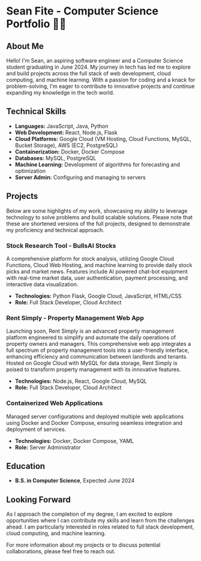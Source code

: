 # Sean Fite - Computer Science Portfolio 🏳️‍🌈

## About Me
Hello! I'm Sean, an aspiring software engineer and a Computer Science student graduating in June 2024. My journey in tech has led me to explore and build projects across the full stack of web development, cloud computing, and machine learning. With a passion for coding and a knack for problem-solving, I'm eager to contribute to innovative projects and continue expanding my knowledge in the tech world.

## Technical Skills
- **Languages:** JavaScript, Java, Python
- **Web Development:** React, Node.js, Flask
- **Cloud Platforms:** Google Cloud (VM Hosting, Cloud Functions, MySQL, Bucket Storage), AWS (EC2, PostgreSQL)
- **Containerization:** Docker, Docker Compose
- **Databases:** MySQL, PostgreSQL
- **Machine Learning:** Development of algorithms for forecasting and optimization
- **Server Admin:**  Configuring and managing to servers

## Projects
Below are some highlights of my work, showcasing my ability to leverage technology to solve problems and build scalable solutions. Please note that these are shortened versions of the full projects, designed to demonstrate my proficiency and technical approach.

### Stock Research Tool - BullsAI Stocks
A comprehensive platform for stock analysis, utilizing Google Cloud Functions, Cloud Web Hosting, and machine learning to provide daily stock picks and market news. Features include AI powered chat-bot equipment with real-time market data, user authentication, payment processing, and interactive data visualization.

- **Technologies:** Python Flask, Google Cloud, JavaScript, HTML/CSS
- **Role:** Full Stack Developer, Cloud Architect

### Rent Simply - Property Management Web App
Launching soon, Rent Simply is an advanced property management platform engineered to simplify and automate the daily operations of property owners and managers. This comprehensive web app integrates a full spectrum of property management tools into a user-friendly interface, enhancing efficiency and communication between landlords and tenants. Hosted on Google Cloud with MySQL for data storage, Rent Simply is poised to transform property management with its innovative features.

- **Technologies:** Node.js, React, Google Cloud, MySQL
- **Role:** Full Stack Developer, Cloud Architect

### Containerized Web Applications
Managed server configurations and deployed multiple web applications using Docker and Docker Compose, ensuring seamless integration and deployment of services.

- **Technologies:** Docker, Docker Compose, YAML
- **Role:** Server Administrator

## Education
- **B.S. in Computer Science**, Expected June 2024

## Looking Forward
As I approach the completion of my degree, I am excited to explore opportunities where I can contribute my skills and learn from the challenges ahead. I am particularly interested in roles related to full stack development, cloud computing, and machine learning.

For more information about my projects or to discuss potential collaborations, please feel free to reach out.


